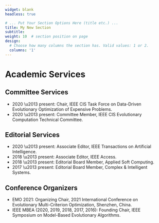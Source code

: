 ```yaml
---
widget: blank
headless: true

# ... Put Your Section Options Here (title etc.) ...
title: My New Section
subtitle:
weight: 10  # section position on page
design:
  # Choose how many columns the section has. Valid values: 1 or 2.
  columns: '1'
---
```


# Academic Services

## Committee Services
 - 2020 \u2013 present: Chair, IEEE CIS Task Force on Data-Driven Evolutionary Optimization of Expensive Problems.
 - 2020 \u2013 present: Committee Member, IEEE CIS Evolutionary Computation Technical Committee.

## Editorial Services

 - 2020 \u2013 present: Associate Editor, IEEE Transactions on Artificial Intelligence.
 - 2018 \u2013 present: Associate Editor, IEEE Access.
 - 2018 \u2013 present: Editorial Board Member, Applied Soft Computing.
 - 2017 \u2013 present: Editorial Board Member, Complex & Intelligent Systems.

## Conference Organizers

 - EMO 2021: Organizing Chair, 2021 International Conference on Evolutionary Multi-Criterion Optimization,  Shenzhen, China.
 - IEEE MBEA (2020, 2019, 2018, 2017, 2016): Founding Chair, IEEE Symposium on Model-Based Evolutionary Algorithms.
